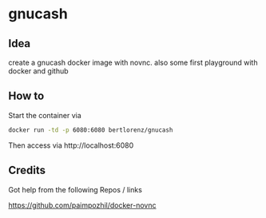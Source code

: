 # gnucash
## Idea

create a gnucash docker image with novnc.
also some first playground with docker and github

## How to
Start the container via
```bash
docker run -td -p 6080:6080 bertlorenz/gnucash
```
Then access via http://localhost:6080

## Credits

Got help from the following Repos / links

https://github.com/paimpozhil/docker-novnc
